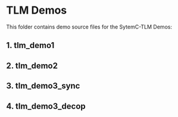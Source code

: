 # TLM  Demos
This folder contains demo source files for the SytemC-TLM Demos: 

## 1. tlm_demo1 

## 2. tlm_demo2

## 3. tlm_demo3_sync

## 4. tlm_demo3_decop 
